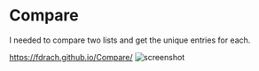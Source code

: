 # Compare
I needed to compare two lists and get the unique entries for each.

https://fdrach.github.io/Compare/
![screenshot](https://github.com/user-attachments/assets/12ac8ac1-291b-4a56-825b-6e5d59ba29f3)
